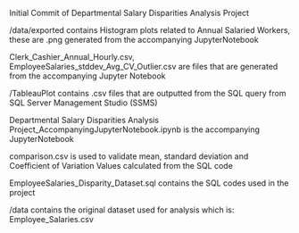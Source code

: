 Initial Commit of Departmental Salary Disparities Analysis Project

/data/exported contains Histogram plots related to Annual Salaried Workers, these are .png generated from the accompanying JupyterNotebook

Clerk_Cashier_Annual_Hourly.csv, EmployeeSalaries_stddev_Avg_CV_Outlier.csv are files that are generated from the accompanying Jupyter Notebook

/TableauPlot contains .csv files that are outputted from the SQL query from SQL Server Management Studio (SSMS)

Departmental Salary Disparities Analysis Project_AccompanyingJupyterNotebook.ipynb is the accompanying JupyterNotebook

comparison.csv is used to validate mean, standard deviation and Coefficient of Variation Values calculated from the SQL code

EmployeeSalaries_Disparity_Dataset.sql contains the SQL codes used in the project

/data contains the original dataset used for analysis which is: Employee_Salaries.csv